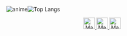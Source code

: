 ![anime](https://media.discordapp.net/attachments/497958230396239878/1144263466778116126/pngegg12.png)![Top Langs](https://github-readme-stats.vercel.app/api/top-langs/?username=Miukiyn&layout=compact&theme=dracula)

<div align="center">
  <a href="https://www.instagram.com/miukiyn/"><img aling="center" alt="MacOS/IOS" height="30" width="30" src="https://upload.wikimedia.org/wikipedia/commons/thumb/a/a5/Instagram_icon.png/2048px-Instagram_icon.png"/>
  <a href="https://www.linkedin.com/in/miukiyn/"><img aling="center" alt="MacOS/IOS" height="30" width="30" src="https://cdn-icons-png.flaticon.com/512/174/174857.png"/>
  <a href="https://steamcommunity.com/id/justmiukin/"><img aling="center" alt="MacOS/IOS" height="30" width="30" src="https://upload.wikimedia.org/wikipedia/commons/c/c1/Steam_Logo.png"/>
</div>

